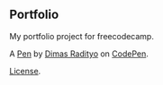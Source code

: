 Portfolio
---------
My portfolio project for freecodecamp. 

A [Pen](https://codepen.io/dimasradityo/pen/ZpJgEE) by [Dimas Radityo](http://codepen.io/dimasradityo) on [CodePen](http://codepen.io/).

[License](https://codepen.io/dimasradityo/pen/ZpJgEE/license).